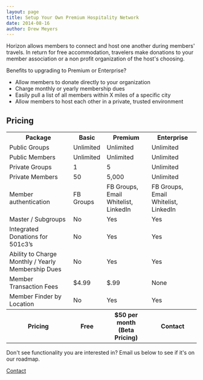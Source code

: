 ```yaml
---
layout: page
title: Setup Your Own Premium Hospitality Network
date: 2014-08-16
author: Drew Meyers
---
```

Horizon allows members to connect and host one another during members' travels. In return for free accommodation, travelers make donations to your member association or a non profit organization of the host's choosing.

Benefits to upgrading to Premium or Enterprise?

<ul>
	<li>Allow members to donate directly to your organization</li>
	<li>Charge monthly or yearly membership dues</li>
	<li>Easily pull a list of all members within X miles of a specific city</li>
	<li>Allow members to host each other in a private, trusted environment</li>
</ul>

<h2 class="text-center">Pricing</h2>

<table class="pricing-table margin-b">
  <tbody>
    <tr>
      <th>Package</th>
      <th>Basic</th>
      <th>Premium</th>
      <th>Enterprise</th>
    </tr>
    <tr>
      <td>Public Groups</td>
      <td>Unlimited</td>
      <td>Unlimited</td>
      <td>Unlimited</td>
    </tr>
    <tr>
      <td>Public Members</td>
      <td>Unlimited</td>
      <td>Unlimited</td>
      <td>Unlimited</td>
    </tr>
    <tr>
      <td>Private Groups</td>
      <td>1</td>
      <td>5</td>
      <td>Unlimited</td>
    </tr>
    <tr>
      <td>Private Members</td>
      <td>50</td>
      <td>5,000</td>
      <td>Unlimited</td>
    </tr>
    <tr>
      <td>Member authentication</td>
      <td>FB Groups</td>
      <td>FB Groups, Email Whitelist, LinkedIn</td>
      <td>FB Groups, Email Whitelist, LinkedIn</td>
    </tr>
    <tr>
      <td>Master / Subgroups</td>
      <td>No</td>
      <td>Yes</td>
      <td>Yes</td>
    </tr>
    <tr>
      <td>Integrated Donations for 501c3’s</td>
      <td>No</td>
      <td>Yes</td>
      <td>Yes</td>
    </tr>
    <tr>
      <td>Ability to Charge Monthly / Yearly Membership Dues</td>
      <td>No</td>
      <td>Yes</td>
      <td>Yes</td>
    </tr>
    <tr>
      <td>Member Transaction Fees</td>
      <td>$4.99</td>
      <td>$.99</td>
      <td>None</td>
    </tr>
    <tr>
      <td>Member Finder by Location</td>
      <td>No</td>
      <td>Yes</td>
      <td>Yes</td>
    </tr>
    <tr>
      <th>Pricing</th>
      <th>Free</th>
      <th>$50 per month<br>(Beta Pricing)</th>
      <th>Contact</th>
    </tr>
  </tbody>
</table>

Don't see functionality you are interested in? Email us below to see if it's on our roadmap.

<a href="mailto:support@horizonapp.co" class="btn btn--full">Contact</a>